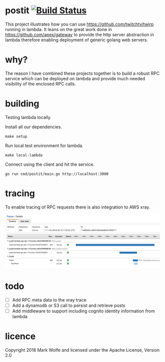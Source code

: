 # postit [![Build Status](https://travis-ci.org/wolfeidau/postit.svg?branch=master)](https://travis-ci.org/wolfeidau/postit)

This project illustrates how you can use https://github.com/twitchtv/twirp running in lambda. It leans on the great work done in https://github.com/apex/gateway to provide the http server abstraction in lambda therefore enabling deployment of generic golang web servers.

# why?

The reason I have combined these projects together is to build a robust RPC service which can be deployed on lambda and provide much needed visibility of the enclosed RPC calls.

# building

Testing lambda locally.

Install all our dependencies.

```
make setup
```

Run local test environment for lambda.

```
make local-lambda
```

Connect using the client and hit the service.

```
go run cmd/postit/main.go http://localhost:3000
```

# tracing

To enable tracing of RPC requests there is also integration to AWS xray.

![Demo of xray](doc/images/xraydemo.png)

# todo

- [ ] Add RPC meta data to the xray trace
- [ ] Add a dynamodb or S3 call to persist and retrieve posts
- [ ] Add middleware to support including cognito identity information from lambda

# licence

Copyright 2018 Mark Wolfe and licensed under the Apache License, Version 2.0